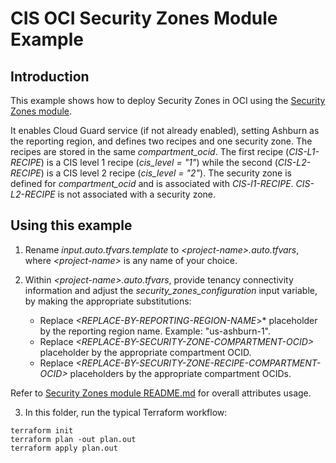 # CIS OCI Security Zones Module Example

## Introduction

This example shows how to deploy Security Zones in OCI using the [Security Zones module](https://github.com/oracle-quickstart/terraform-oci-cis-landing-zone-security/tree/main/security-zones/).

It enables Cloud Guard service (if not already enabled), setting Ashburn as the reporting region, and defines two recipes and one security zone. The recipes are stored in the same *compartment_ocid*. The first recipe (*CIS-L1-RECIPE*) is a CIS level 1 recipe (*cis_level = "1"*) while the second (*CIS-L2-RECIPE*) is a CIS level 2 recipe (*cis_level = "2"*). The security zone is defined for *compartment_ocid* and is associated with *CIS-l1-RECIPE*. *CIS-L2-RECIPE* is not associated with a security zone.

## Using this example
1. Rename *input.auto.tfvars.template* to *\<project-name\>.auto.tfvars*, where *\<project-name\>* is any name of your choice.

2. Within *\<project-name\>.auto.tfvars*, provide tenancy connectivity information and adjust the *security_zones_configuration* input variable, by making the appropriate substitutions:
   - Replace *\<REPLACE-BY-REPORTING-REGION-NAME*\>* placeholder by the reporting region name. Example: "us-ashburn-1".
   - Replace *\<REPLACE-BY-SECURITY-ZONE-COMPARTMENT-OCID\>* placeholder by the appropriate compartment OCID.
   - Replace *\<REPLACE-BY-SECURITY-ZONE-RECIPE-COMPARTMENT-OCID\>* placeholders by the appropriate compartment OCIDs.

Refer to [Security Zones module README.md](../../README.md) for overall attributes usage.

3. In this folder, run the typical Terraform workflow:
```
terraform init
terraform plan -out plan.out
terraform apply plan.out
```
